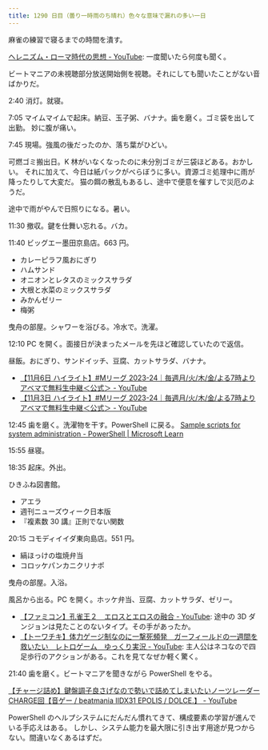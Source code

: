 ```yaml
---
title: 1290 日目（曇り一時雨のち晴れ）色々な意味で漏れの多い一日
---
```


麻雀の練習で寝るまでの時間を潰す。

[ヘレニズム・ローマ時代の思想 - YouTube](https://www.youtube.com/playlist?list=PLQQ1MCm9skfskoy8IeKgE8icyxNXy0pjJ):
一度聞いたら何度も聞く。

ビートマニアの未視聴部分放送開始側を視聴。それにしても聞いたことがない音ばかりだ。

2:40 消灯。就寝。

7:05 マイムマイムで起床。納豆、玉子粥、バナナ。歯を磨く。ゴミ袋を出して出勤。
妙に腹が痛い。

7:45 現場。強風の後だったのか、落ち葉がひどい。

可燃ゴミ搬出日。K 林がいなくなったのに未分別ゴミが三袋ほどある。おかしい。
それに加えて、今日は紙パックがべらぼうに多い。資源ゴミ処理中に雨が降ったりして大変だ。
猫の餌の散乱もあるし、途中で便意を催すしで災厄のようだ。

途中で雨がやんで日照りになる。暑い。

11:30 撤収。鍵を仕舞い忘れる。バカ。

11:40 ビッグエー墨田京島店。663 円。

* カレーピラフ風おにぎり
* ハムサンド
* オニオンとレタスのミックスサラダ
* 大根と水菜のミックスサラダ
* みかんゼリー
* 梅粥

曳舟の部屋。シャワーを浴びる。冷水で。洗濯。

12:10 PC を開く。面接日が決まったメールを先ほど確認していたので返信。

昼飯。おにぎり、サンドイッチ、豆腐、カットサラダ、バナナ。

* [【11月6日 ハイライト】#Mリーグ 2023-24｜毎週月/火/木/金/よる7時よりアベマで無料生中継＜公式＞ - YouTube](https://www.youtube.com/watch?v=YdsDEvJrdkw)
* [【11月3日 ハイライト】#Mリーグ 2023-24｜毎週月/火/木/金/よる7時よりアベマで無料生中継＜公式＞ - YouTube](https://www.youtube.com/watch?v=5-oJKcz7mSE)

12:45 歯を磨く。洗濯物を干す。PowerShell に戻る。
[Sample scripts for system administration - PowerShell | Microsoft Learn](https://learn.microsoft.com/en-us/powershell/scripting/samples/sample-scripts-for-administration?view=powershell-7.3)

15:55 昼寝。

18:35 起床。外出。

ひきふね図書館。

* アエラ
* 週刊ニューズウィーク日本版
* 『複素数 30 講』正則でない関数

20:15 コモディイイダ東向島店。551 円。

* 縞ほっけの塩焼弁当
* コロッケパンカニクリナポ

曳舟の部屋。入浴。

風呂から出る。PC を開く。ホッケ弁当、豆腐、カットサラダ、ゼリー。

* [【ファミコン】孔雀王２　エロスとエロスの融合 - YouTube](https://www.youtube.com/watch?v=JcfUZA27V9E):
  途中の 3D ダンジョンは見たことのないタイプ。その手があったか。
* [【トーワチキ】体力ゲージ制なのに一撃死頻発　ガーフィールドの一週間を救いたい　レトロゲーム　ゆっくり実況 - YouTube](https://www.youtube.com/watch?v=XbFpJNzj8y8):
  主人公はネコなので四足歩行のアクションがある。これを見てなぜか軽く驚く。

21:40 歯を磨く。ビートマニアを聞きながら PowerShell をやる。

[【チャージ詰め】鍵盤調子良さげなので勢いで詰めてしまいたいノーツレーダーCHARGE回【音ゲー / beatmania IIDX31 EPOLIS / DOLCE.】 - YouTube](https://www.youtube.com/watch?v=LHLPsLnvFw0)

PowerShell のヘルプシステムにだんだん慣れてきて、構成要素の学習が進んでいる手応えはある。
しかし、システム能力を最大限に引き出す用途が見つからない。間違いなくあるはずだ。
